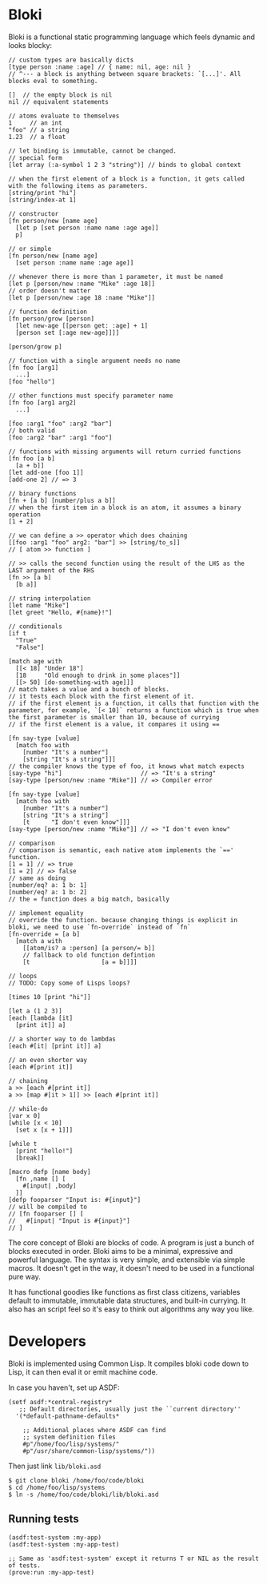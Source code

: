 # Bloki
Bloki is a functional static programming language which feels dynamic and looks blocky:

    // custom types are basically dicts
    [type person :name :age] // { name: nil, age: nil }
    // ^--- a block is anything between square brackets: `[...]'. All blocks eval to something.
    
    []  // the empty block is nil
    nil // equivalent statements

    // atoms evaluate to themselves
    1     // an int
    "foo" // a string
    1.23  // a float
    
    // let binding is immutable, cannot be changed.
    // special form
    [let array (:a-symbol 1 2 3 "string")] // binds to global context
    
    // when the first element of a block is a function, it gets called with the following items as parameters.
    [string/print "hi"]
    [string/index-at 1]
          
    // constructor
    [fn person/new [name age]
      [let p [set person :name name :age age]]
      p]

    // or simple
    [fn person/new [name age]
      [set person :name name :age age]]
    
    // whenever there is more than 1 parameter, it must be named
    [let p [person/new :name "Mike" :age 18]]
    // order doesn't matter
    [let p [person/new :age 18 :name "Mike"]]
    
    // function definition
    [fn person/grow [person]
      [let new-age [[person get: :age] + 1]
      [person set [:age new-age]]]]

    [person/grow p]
    
    // function with a single argument needs no name
    [fn foo [arg1]
      ...]
    [foo "hello"]
    
    // other functions must specify parameter name
    [fn foo [arg1 arg2]
      ...]

    [foo :arg1 "foo" :arg2 "bar"]
    // both valid
    [foo :arg2 "bar" :arg1 "foo"]

    // functions with missing arguments will return curried functions
    [fn foo [a b]
      [a + b]]
    [let add-one [foo 1]]
    [add-one 2] // => 3
      
    // binary functions
    [fn + [a b] [number/plus a b]]
    // when the first item in a block is an atom, it assumes a binary operation
    [1 + 2]

    // we can define a >> operator which does chaining
    [[foo :arg1 "foo" arg2: "bar"] >> [string/to_s]]
    // [ atom >> function ]

    // >> calls the second function using the result of the LHS as the LAST argument of the RHS
    [fn >> [a b]
      [b a]]
      
    // string interpolation
    [let name "Mike"]
    [let greet "Hello, #{name}!"]
    
    // conditionals
    [if t
      "True"
      "False"]
      
    [match age with
      [[< 18] "Under 18"]
      [18     "Old enough to drink in some places"]]
      [[> 50] [do-something-with age]]]
    // match takes a value and a bunch of blocks. 
    // it tests each block with the first element of it.
    // if the first element is a function, it calls that function with the parameter, for example, `[< 10]` returns a function which is true when the first parameter is smaller than 10, because of currying
    // if the first element is a value, it compares it using ==

    [fn say-type [value]
      [match foo with
        [number "It's a number"]
        [string "It's a string"]]]
    // the compiler knows the type of foo, it knows what match expects
    [say-type "hi"]                      // => "It's a string"
    [say-type [person/new :name "Mike"]] // => Compiler error

    [fn say-type [value]
      [match foo with
        [number "It's a number"]
        [string "It's a string"]
        [t      "I don't even know"]]]
    [say-type [person/new :name "Mike"]] // => "I don't even know"

    // comparison
    // comparison is semantic, each native atom implements the `==' function.
    [1 = 1] // => true
    [1 = 2] // => false
    // same as doing
    [number/eq? a: 1 b: 1]
    [number/eq? a: 1 b: 2]
    // the = function does a big match, basically
    
    // implement equality
    // override the function. because changing things is explicit in bloki, we need to use `fn-override` instead of `fn`
    [fn-override = [a b]
      [match a with
        [[atom/is? a :person] [a person/= b]]
        // fallback to old function defintion
        [t                    [a = b]]]]
    
    // loops
    // TODO: Copy some of Lisps loops?
    
    [times 10 [print "hi"]]
    
    [let a (1 2 3)]
    [each [lambda [it]
      [print it]] a]
      
    // a shorter way to do lambdas
    [each #[it| [print it]] a]

    // an even shorter way
    [each #[print it]]
    
    // chaining
    a >> [each #[print it]]
    a >> [map #[it > 1]] >> [each #[print it]]
    
    // while-do
    [var x 0]
    [while [x < 10] 
      [set x [x + 1]]]

    [while t
      [print "hello!"]
      [break]]

    [macro defp [name body]
      [fn ,name [] [
        #[input| ,body]
      ]]
    [defp fooparser "Input is: #{input}"]
    // will be compiled to
    // [fn fooparser [] [
    //   #[input| "Input is #{input}"]
    // ]

The core concept of Bloki are blocks of code. A program is just a bunch of blocks executed in order. Bloki aims to be a minimal, expressive and powerful language.
The syntax is very simple, and extensible via simple macros. It doesn't get in the way, it doesn't need to be used in a functional pure way.

It has functional goodies like functions as first class citizens, variables default to immutable, immutable data structures, and built-in currying. It also has
an script feel so it's easy to think out algorithms any way you like.
    
# Developers
Bloki is implemented using Common Lisp. It compiles bloki code down to Lisp, it can then eval it or emit machine code.

In case you haven't, set up ASDF:

    (setf asdf:*central-registry*
       ;; Default directories, usually just the ``current directory''
      '(*default-pathname-defaults*
    
        ;; Additional places where ASDF can find
        ;; system definition files
        #p"/home/foo/lisp/systems/"
        #p"/usr/share/common-lisp/systems/"))

Then just link `lib/bloki.asd`

    $ git clone bloki /home/foo/code/bloki
    $ cd /home/foo/lisp/systems
    $ ln -s /home/foo/code/bloki/lib/bloki.asd

## Running tests

    (asdf:test-system :my-app)
    (asdf:test-system :my-app-test)
    
    ;; Same as 'asdf:test-system' except it returns T or NIL as the result of tests.
    (prove:run :my-app-test)